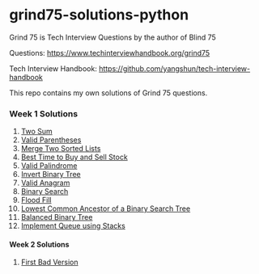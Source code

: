 # grind75-solutions-python

Grind 75 is Tech Interview Questions by the author of Blind 75

Questions:
https://www.techinterviewhandbook.org/grind75

Tech Interview Handbook:
https://github.com/yangshun/tech-interview-handbook

This repo contains my own solutions of Grind 75 questions.

### Week 1 Solutions

1. [Two Sum](https://github.com/akarca/grind75-solutions-python/blob/main/Week%201/Week01_Question01.py)
2. [Valid Parentheses](https://github.com/akarca/grind75-solutions-python/blob/main/Week%201/Week01_Question02.py)
3. [Merge Two Sorted Lists](https://github.com/akarca/grind75-solutions-python/blob/main/Week%201/Week01_Question03.py)
4. [Best Time to Buy and Sell Stock](https://github.com/akarca/grind75-solutions-python/blob/main/Week%201/Week01_Question04.py)
5. [Valid Palindrome](https://github.com/akarca/grind75-solutions-python/blob/main/Week%201/Week01_Question05.py)
6. [Invert Binary Tree](https://github.com/akarca/grind75-solutions-python/blob/main/Week%201/Week01_Question06.py)
7. [Valid Anagram](https://github.com/akarca/grind75-solutions-python/blob/main/Week%201/Week01_Question07.py)
8. [Binary Search](https://github.com/akarca/grind75-solutions-python/blob/main/Week%201/Week01_Question08.py)
9. [Flood Fill](https://github.com/akarca/grind75-solutions-python/blob/main/Week%201/Week01_Question09.py)
10. [Lowest Common Ancestor of a Binary Search Tree](https://github.com/akarca/grind75-solutions-python/blob/main/Week%201/Week01_Question10.py)
11. [Balanced Binary Tree](https://github.com/akarca/grind75-solutions-python/blob/main/Week%201/Week01_Question11.py)
12. [Implement Queue using Stacks](https://github.com/akarca/grind75-solutions-python/blob/main/Week%201/Week01_Question12.py)

#### Week 2 Solutions

1. [First Bad Version](https://github.com/akarca/grind75-solutions-python/blob/main/Week%202/Week02_Question01.py)
